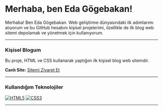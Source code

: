 # Merhaba, ben Eda Gögebakan!

Merhaba! Ben Eda Gögebakan. Web geliştirme dünyasındaki ilk adımlarımı atıyorum ve bu GitHub hesabını kişisel projelerimi, özellikle de ilk blog web sitemi depolamak ve yönetmek için kullanıyorum.

---

### Kişisel Blogum

Bu proje, HTML ve CSS kullanarak yaptığım ilk kişisel blog web sitemdir. 

**Canlı Site:** [Sitemi Ziyaret Et](https://kisisel-blog-two.vercel.app/)

---

### Kullandığım Teknolojiler

[![HTML5](https://img.shields.io/badge/HTML5-E34F26?style=for-the-badge&logo=html5&logoColor=white)](https://developer.mozilla.org/en-US/docs/Web/HTML)
[![CSS3](https://img.shields.io/badge/CSS3-1572B6?style=for-the-badge&logo=css3&logoColor=white)](https://developer.mozilla.org/en-US/docs/Web/CSS)

---
